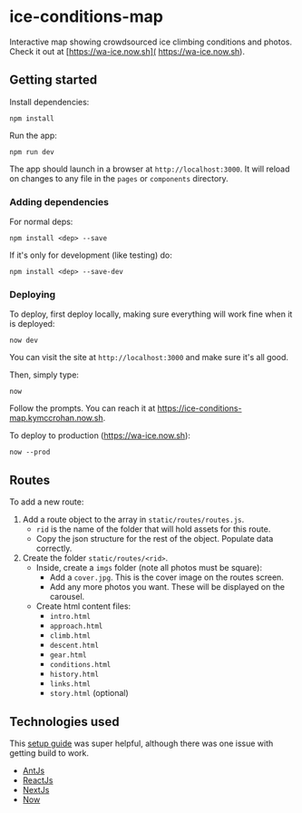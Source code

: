 # ice-conditions-map
Interactive map showing crowdsourced ice climbing conditions and photos.
Check it out at [https://wa-ice.now.sh]( https://wa-ice.now.sh).

## Getting started
Install dependencies:
```.env
npm install
```
Run the app:
```.env
npm run dev
```
The app should launch in a browser at `http://localhost:3000`. 
It will reload on changes to any file in the `pages` or `components` directory.

### Adding dependencies
For normal deps:
```.env
npm install <dep> --save
```
If it's only for development (like testing) do:
```.env
npm install <dep> --save-dev
```

### Deploying
To deploy, first deploy locally, making sure everything will work fine when it is deployed:
```.env
now dev
```
You can visit the site at `http://localhost:3000` and make sure it's all good.

Then, simply type:
```.env
now
```
Follow the prompts. You can reach it at https://ice-conditions-map.kymccrohan.now.sh.

To deploy to production (https://wa-ice.now.sh):
```.env
now --prod
```

## Routes
To add a new route:
1. Add a route object to the array in `static/routes/routes.js`.
    - `rid` is the name of the folder that will hold assets for this route.
    - Copy the json structure for the rest of the object. Populate data correctly.
2. Create the folder  `static/routes/<rid>`.
    - Inside, create a `imgs` folder (note all photos must be square):
        - Add a `cover.jpg`. This is the cover image on the routes screen.
        - Add any more photos you want. These will be displayed on the carousel.
    - Create html content files:
        - `intro.html`
        - `approach.html`
        - `climb.html`
        - `descent.html`
        - `gear.html`
        - `conditions.html`
        - `history.html`
        - `links.html`
        - `story.html` (optional)

## Technologies used
This [setup guide](https://levelup.gitconnected.com/lets-create-a-project-with-nextjs-antd-and-deploy-with-now-sh-e38772348312) 
was super helpful, although there was one issue with getting build to work.
- [AntJs](https://ant.design/)
- [ReactJs](https://reactjs.org/)
- [NextJs](https://nextjs.org/)
- [Now](https://zeit.co/home)